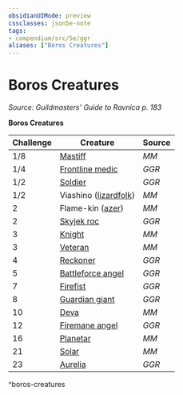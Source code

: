 ```yaml
---
obsidianUIMode: preview
cssclasses: json5e-note
tags:
- compendium/src/5e/ggr
aliases: ["Boros Creatures"]
---
```

# Boros Creatures
*Source: Guildmasters' Guide to Ravnica p. 183* 

**Boros Creatures**

| Challenge | Creature | Source |
|-----------|----------|--------|
| 1/8 | [Mastiff](2-Mechanics/CLI/bestiary/beast/mastiff.md) | *MM* |
| 1/4 | [Frontline medic](2-Mechanics/CLI/bestiary/humanoid/frontline-medic-ggr.md) | *GGR* |
| 1/2 | [Soldier](2-Mechanics/CLI/bestiary/humanoid/soldier-ggr.md) | *GGR* |
| 1/2 | Viashino ([lizardfolk](2-Mechanics/CLI/bestiary/humanoid/lizardfolk.md)) | *MM* |
| 2 | Flame-kin ([azer](2-Mechanics/CLI/bestiary/elemental/azer.md)) | *MM* |
| 2 | [Skyjek roc](2-Mechanics/CLI/bestiary/monstrosity/skyjek-roc-ggr.md) | *GGR* |
| 3 | [Knight](2-Mechanics/CLI/bestiary/humanoid/knight.md) | *MM* |
| 3 | [Veteran](2-Mechanics/CLI/bestiary/humanoid/veteran.md) | *MM* |
| 4 | [Reckoner](2-Mechanics/CLI/bestiary/humanoid/reckoner-ggr.md) | *GGR* |
| 5 | [Battleforce angel](2-Mechanics/CLI/bestiary/celestial/battleforce-angel-ggr.md) | *GGR* |
| 7 | [Firefist](2-Mechanics/CLI/bestiary/humanoid/firefist-ggr.md) | *GGR* |
| 8 | [Guardian giant](2-Mechanics/CLI/bestiary/giant/guardian-giant-ggr.md) | *GGR* |
| 10 | [Deva](2-Mechanics/CLI/bestiary/celestial/deva.md) | *MM* |
| 12 | [Firemane angel](2-Mechanics/CLI/bestiary/celestial/firemane-angel-ggr.md) | *GGR* |
| 16 | [Planetar](2-Mechanics/CLI/bestiary/celestial/planetar.md) | *MM* |
| 21 | [Solar](2-Mechanics/CLI/bestiary/celestial/solar.md) | *MM* |
| 23 | [Aurelia](2-Mechanics/CLI/bestiary/npc/aurelia-ggr.md) | *GGR* |
^boros-creatures